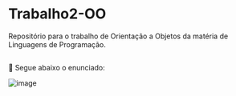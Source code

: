 # Trabalho2-OO
Repositório para o trabalho de Orientação a Objetos da matéria de Linguagens de Programação.
##
📌 Segue abaixo o enunciado: 

![image](https://github.com/EduardaMichaelle/Trabalho2-OO/assets/78242191/73d24b64-19c2-4b5a-b346-2de7e546889b)
